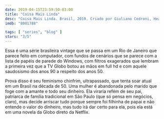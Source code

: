 ```yaml
---
date: 2019-04-15T23:59:50-03:00
title: "Coisa Mais Linda"
desc: "Coisa Mais Linda. Brasil, 2019. Criado por Giuliano Cedroni, Heather Roth. Com Maria Casadevall, Pathy Dejesus, Fernanda Vasconcellos."
imdb: "8001788"

tags: [ "series", "blog" ]
stars: "3/5"
---
```

Essa é uma série brasileira vintage que se passa em um Rio de Janeiro que parece feito em computador, com fundos de cenários que se parece com a lista de papéis de parede do Windows, com filtros exagerados que lembram a primeira vez que a TV Globo botou as mãos em full hd e com aquele saudosismo dos anos 90 a respeito dos anos 50.

Prova disso é seu feminismo chinfrim, ultrapassado, que tenta soar atual em um Brasil na década de 50. Uma mulher é abandonada pelo marido que foge com a amante e todo seu dinheiro. Ela viraria refém de seu pai, patriarca de família tradicional em São Paulo (que só pensa em negócios, claro), mas decide arriscar tudo porque sempre foi filhinha de papai e não entende o valor do dinheiro, mas tudo irá dar certo para ela, pois ela está em uma novela da Globo direto da Netflix.

